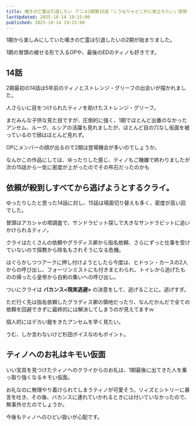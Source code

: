 ```yaml
---
title: 嘆きの亡霊は引退したい アニメ2期第15話「こうなりゃどこかに旅立ちたい」感想
lastUpdated: 2025-10-14 19:15:00
published: 2025-10-14 19:15:00
---
```


1期から楽しみにしていた嘆きの亡霊は引退したいの2期が始まりました。

1期の冒頭の被せる形で入るOPや、最後のEDのティノも好きです。

## 14話

2期最初の14話は5年前のティノとストレンジ・グリーフの出会いが描かれました。

人さらいに目をつけられたティノを助けたストレンジ・グリーフ。

まだみんな子供な見た目ですが、圧倒的に強く、1期でほとんど出番のなかったアンセム、ルーク、ルシアの活躍も見れましたが、ほとんど目の穴なし仮面を被っているので顔はほとんど見れず。

OPにメンバーの顔が出るので2期は登場機会が多いのでしょうか。

なんかこの作品にしては、ゆったりした感じ、ティノもご機嫌で終わりましたが次の15話から一気に密度が上がったのでその布石だったのかも

## 依頼が殺到しすべてから逃げようとするクライ。

ゆったりしたと思った14話に対し、15話は場面切り替えも多く、密度が高い回でした。

冒頭はアカシャの塔調査で、サンドラビット探しで大きなサンドラビットに追いかけられるティノ。

クライはたくさんの依頼やグラディス卿から指名依頼、さらにずっと仕事を受けていないので探教から除名もされそうになる危機。

はぐらかしつつアークに押し付けようとしたら今度は、ヒドゥン・カースの2人からの呼び出し、フォーリンミストにも付きまとわられ、トイレから逃げたものの帰ったら皇帝から白剣の集いへの呼び出し。

ついにクライは **バカンス<現実逃避>** の決意をして、逃げることに。逃げすぎ。

ただ行く先は指名依頼したグラディス卿の領地だったり、なんだかんだで全ての依頼を回避できずに最終的には解決してしまうのが見えてますｗ

個人的にはデカい鎧をきたアンセムを早く見たい。

うむ、しか言わないけど杉田ボイスなのもポイント。

## ティノへのお礼はキモい仮面

いい宝具を見つけたティノへのクライからのお礼は、1期最後に出てきた人を乗っ取り強くなるキモい仮面。

お礼なのに無理やり着けられてしまうティノが可愛そう。リィズとシトリーに暴言を吐き、その後、バカンスに連れていかれるときには付いていなかったので、無事外せたのでしょうか。

今後もティノへのひどい扱いが心配です。




